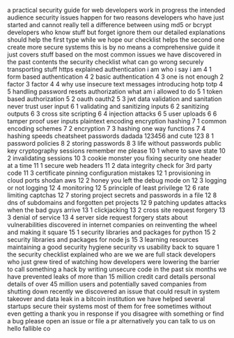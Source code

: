 a practical security guide for web developers work in progress the intended audience security issues happen for two reasons developers who have just started and cannot really tell a difference between using md5 or bcrypt developers who know stuff but forget ignore them our detailed explanations should help the first type while we hope our checklist helps the second one create more secure systems this is by no means a comprehensive guide it just covers stuff based on the most common issues we have discovered in the past contents the security checklist what can go wrong securely transporting stuff https explained authentication i am who i say i am 4 1 form based authentication 4 2 basic authentication 4 3 one is not enough 2 factor 3 factor 4 4 why use insecure text messages introducing hotp totp 4 5 handling password resets authorization what am i allowed to do 5 1 token based authorization 5 2 oauth oauth2 5 3 jwt data validation and sanitation never trust user input 6 1 validating and sanitizing inputs 6 2 sanitizing outputs 6 3 cross site scripting 6 4 injection attacks 6 5 user uploads 6 6 tamper proof user inputs plaintext encoding encryption hashing 7 1 common encoding schemes 7 2 encryption 7 3 hashing one way functions 7 4 hashing speeds cheatsheet passwords dadada 123456 and cute 123 8 1 password policies 8 2 storing passwords 8 3 life without passwords public key cryptography sessions remember me please 10 1 where to save state 10 2 invalidating sessions 10 3 cookie monster you fixing security one header at a time 11 1 secure web headers 11 2 data integrity check for 3rd party code 11 3 certificate pinning configuration mistakes 12 1 provisioning in cloud ports shodan aws 12 2 honey you left the debug mode on 12 3 logging or not logging 12 4 monitoring 12 5 principle of least privilege 12 6 rate limiting captchas 12 7 storing project secrets and passwords in a file 12 8 dns of subdomains and forgotten pet projects 12 9 patching updates attacks when the bad guys arrive 13 1 clickjacking 13 2 cross site request forgery 13 3 denial of service 13 4 server side request forgery stats about vulnerabilities discovered in internet companies on reinventing the wheel and making it square 15 1 security libraries and packages for python 15 2 security libraries and packages for node js 15 3 learning resources maintaining a good security hygiene security vs usability back to square 1 the security checklist explained who are we we are full stack developers who just grew tired of watching how developers were lowering the barrier to call something a hack by writing unsecure code in the past six months we have prevented leaks of more than 15 million credit card details personal details of over 45 million users and potentially saved companies from shutting down recently we discovered an issue that could result in system takeover and data leak in a bitcoin institution we have helped several startups secure their systems most of them for free sometimes without even getting a thank you in response if you disagree with something or find a bug please open an issue or file a pr alternatively you can talk to us on hello fallible co